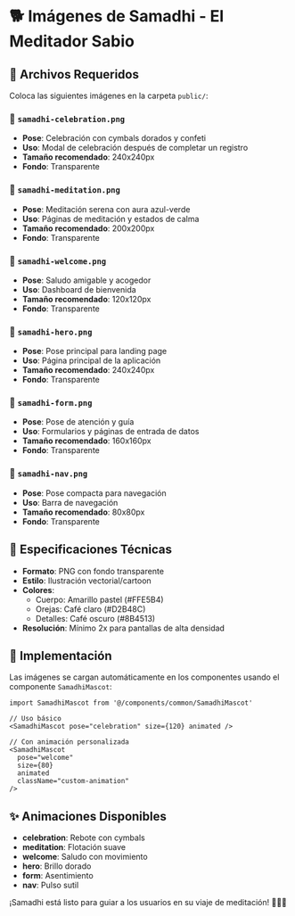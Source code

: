 # 🐕 Imágenes de Samadhi - El Meditador Sabio

## 📁 Archivos Requeridos

Coloca las siguientes imágenes en la carpeta `public/`:

### 🎉 `samadhi-celebration.png`
- **Pose**: Celebración con cymbals dorados y confeti
- **Uso**: Modal de celebración después de completar un registro
- **Tamaño recomendado**: 240x240px
- **Fondo**: Transparente

### 🧘 `samadhi-meditation.png`
- **Pose**: Meditación serena con aura azul-verde
- **Uso**: Páginas de meditación y estados de calma
- **Tamaño recomendado**: 200x200px
- **Fondo**: Transparente

### 👋 `samadhi-welcome.png`
- **Pose**: Saludo amigable y acogedor
- **Uso**: Dashboard de bienvenida
- **Tamaño recomendado**: 120x120px
- **Fondo**: Transparente

### 🌟 `samadhi-hero.png`
- **Pose**: Pose principal para landing page
- **Uso**: Página principal de la aplicación
- **Tamaño recomendado**: 240x240px
- **Fondo**: Transparente

### 📝 `samadhi-form.png`
- **Pose**: Pose de atención y guía
- **Uso**: Formularios y páginas de entrada de datos
- **Tamaño recomendado**: 160x160px
- **Fondo**: Transparente

### 🧭 `samadhi-nav.png`
- **Pose**: Pose compacta para navegación
- **Uso**: Barra de navegación
- **Tamaño recomendado**: 80x80px
- **Fondo**: Transparente

## 🎨 Especificaciones Técnicas

- **Formato**: PNG con fondo transparente
- **Estilo**: Ilustración vectorial/cartoon
- **Colores**: 
  - Cuerpo: Amarillo pastel (#FFE5B4)
  - Orejas: Café claro (#D2B48C)
  - Detalles: Café oscuro (#8B4513)
- **Resolución**: Mínimo 2x para pantallas de alta densidad

## 🚀 Implementación

Las imágenes se cargan automáticamente en los componentes usando el componente `SamadhiMascot`:

```tsx
import SamadhiMascot from '@/components/common/SamadhiMascot'

// Uso básico
<SamadhiMascot pose="celebration" size={120} animated />

// Con animación personalizada
<SamadhiMascot 
  pose="welcome" 
  size={80} 
  animated 
  className="custom-animation" 
/>
```

## ✨ Animaciones Disponibles

- **celebration**: Rebote con cymbals
- **meditation**: Flotación suave
- **welcome**: Saludo con movimiento
- **hero**: Brillo dorado
- **form**: Asentimiento
- **nav**: Pulso sutil

¡Samadhi está listo para guiar a los usuarios en su viaje de meditación! 🧘‍♂️✨

